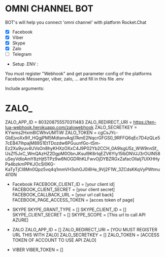# OMNI CHANNEL BOT

BOT's will help you connect 'omni channel' with platform Rocket.Chat
- [x] Facebook
- [x] Viber
- [x] Skype
- [x] Zalo
- [ ] Telegram

* Setup .ENV : 

You must register "Webhook" and get parameter config of the platforms Facebook Messenger, viber, zalo, ... and fill in this file .env

Include arguments:
# ZALO_
ZALO_APP_ID = 803208755570311483
ZALO_REDIRECT_URI = https://ten-lua-webhook.herokuapp.com/zalowebhook
ZALO_SECRETKEY = KYwms2Hxm8ICWhvUMTiW
ZALO_TOKEN = cgCsJYc-GbEjvoXx9if_HQgjPM5MdtanvAqjI7AmE2NqcrGFGS0_9RFFQ6qEc7D4zQLe57cEB47IhpajM89S1EtTDozdw6PGuunfGo-tSm-Ez2Xu9yuv4UVsOn8hyKHXzOXxC4J9P02Yb2CCH_0A9lsgU5z_WW9nnSf_UsZf5JxC_WmQAzHZ2DgpM0ObnJKsul9K6rIqEZV6YIy15lbDNVJJ3rOUlN58uSeyVdloAmY8zHjt5TPz9w6NOGDRhKLFwvOjDYBZRGxZafacOllaIj7UlXHHyPa4bzkmPPKJOcSl0KG-KaTyTjCl8Mn0Qpz5vq4q1mmVH3ohGJ0i6He_9Vj2F1W_3ZCdsKKqVyPWtmu4l10N

  * Facebook
      FACEBOOK_CLIENT_ID = [your client id]
      FACEBOOK_CLIENT_SECRET = [your client secret]
      FACEBOOK_CALLBACK_URL = [your url call back]
      FACEBOOK_PAGE_ACCESS_TOKEN = [acces token of page]
      
  * SKYPE
      SKYPE_GRANT_TYPE = []
      SKYPE_CLIENT_ID = []
      SKYPE_CLIENT_SECRET = []
      SKYPE_SCOPE = [This url to call API AZURE]

  * ZALO
      ZALO_APP_ID = []
      ZALO_REDIRECT_URI = [YOU MUST REGISTER URL THIS WITH ZALO]
      ZALO_SECRETKEY = []
      ZALO_TOKEN = [ACCESS TOKEN OF ACCOUNT TO USE API ZALO]
      
  * VIBER
      VIBER_TOKEN = []


